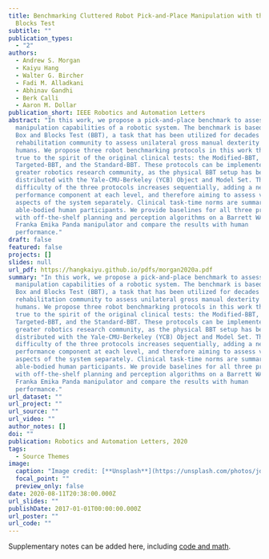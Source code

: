 ```yaml
---
title: Benchmarking Cluttered Robot Pick-and-Place Manipulation with the Box and
  Blocks Test
subtitle: ""
publication_types:
  - "2"
authors:
  - Andrew S. Morgan
  - Kaiyu Hang
  - Walter G. Bircher
  - Fadi M. Alladkani
  - Abhinav Gandhi
  - Berk Calli
  - Aaron M. Dollar
publication_short: IEEE Robotics and Automation Letters
abstract: "In this work, we propose a pick-and-place benchmark to assess the
  manipulation capabilities of a robotic system. The benchmark is based on the
  Box and Blocks Test (BBT), a task that has been utilized for decades by the
  rehabilitation community to assess unilateral gross manual dexterity in
  humans. We propose three robot benchmarking protocols in this work that hold
  true to the spirit of the original clinical tests: the Modified-BBT, the
  Targeted-BBT, and the Standard-BBT. These protocols can be implemented by the
  greater robotics research community, as the physical BBT setup has been widely
  distributed with the Yale-CMU-Berkeley (YCB) Object and Model Set. The
  difficulty of the three protocols increases sequentially, adding a new
  performance component at each level, and therefore aiming to assess various
  aspects of the system separately. Clinical task-time norms are summarized for
  able-bodied human participants. We provide baselines for all three protocols
  with off-the-shelf planning and perception algorithms on a Barrett WAM and a
  Franka Emika Panda manipulator and compare the results with human
  performance."
draft: false
featured: false
projects: []
slides: null
url_pdf: https://hangkaiyu.github.io/pdfs/morgan2020a.pdf
summary: "In this work, we propose a pick-and-place benchmark to assess the
  manipulation capabilities of a robotic system. The benchmark is based on the
  Box and Blocks Test (BBT), a task that has been utilized for decades by the
  rehabilitation community to assess unilateral gross manual dexterity in
  humans. We propose three robot benchmarking protocols in this work that hold
  true to the spirit of the original clinical tests: the Modified-BBT, the
  Targeted-BBT, and the Standard-BBT. These protocols can be implemented by the
  greater robotics research community, as the physical BBT setup has been widely
  distributed with the Yale-CMU-Berkeley (YCB) Object and Model Set. The
  difficulty of the three protocols increases sequentially, adding a new
  performance component at each level, and therefore aiming to assess various
  aspects of the system separately. Clinical task-time norms are summarized for
  able-bodied human participants. We provide baselines for all three protocols
  with off-the-shelf planning and perception algorithms on a Barrett WAM and a
  Franka Emika Panda manipulator and compare the results with human
  performance."
url_dataset: ""
url_project: ""
url_source: ""
url_video: ""
author_notes: []
doi: ""
publication: Robotics and Automation Letters, 2020
tags:
  - Source Themes
image:
  caption: "Image credit: [**Unsplash**](https://unsplash.com/photos/jdD8gXaTZsc)"
  focal_point: ""
  preview_only: false
date: 2020-08-11T20:38:00.000Z
url_slides: ""
publishDate: 2017-01-01T00:00:00.000Z
url_poster: ""
url_code: ""
---
```


Supplementary notes can be added here, including [code and math](https://wowchemy.com/docs/content/writing-markdown-latex/).
